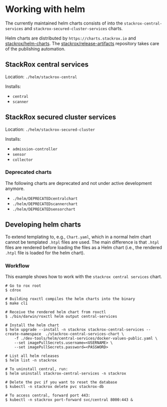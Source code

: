 # Working with helm

The currently maintained helm charts consists of into the `stackrox-central-services`
and `stackrox-secured-cluster-services` charts.

Helm charts are distributed by `https://charts.stackrox.io` and [stackrox/helm-charts](https://github.com/stackrox/helm-charts).
The [stackrox/release-artifacts](https://github.com/stackrox/release-artifacts) repository takes care of the publishing automation.

## StackRox central services

Location: `./helm/stackrox-central`

Installs:
 - `central`
 - `scanner`

## StackRox secured cluster services

Location: `./helm/stackrox-secured-cluster`

Installs:
 - `admission-controller`
 - `sensor`
 - `collector`

### Deprecated charts

The following charts are deprecated and not under active development anymore.

 - `./helm/DEPRECATEDcentralchart`
 - `./helm/DEPRECATEDscannerchart`
 - `./helm/DEPRECATEDsensorchart`

## Developing helm charts

To extend templating to, e.g., `Chart.yaml`, which in a normal helm chart cannot be templated `.htpl` files are used.
The main difference is that `.htpl` files are rendered before loading the files as a Helm chart
(i.e., the rendered `.htpl` file is loaded for the helm chart).

### Workflow

This example shows how to work with the `stackrox central services` chart.

```
# Go to rox root
$ cdrox

# Building roxctl compiles the helm charts into the binary
$ make cli

# Receive the rendered helm chart from roxctl
$ ./bin/darwin/roxctl helm output central-services

# Install the helm chart
$ helm upgrade --install -n stackrox stackrox-central-services --create-namespace  ./stackrox-central-services-chart \
    -f ./dev-tools/helm/central-services/docker-values-public.yaml \
    --set imagePullSecrets.username=<USERNAME> \
    --set imagePullSecrets.password=<PASSWORD>

# List all helm releases
$ helm list -n stackrox

# To uninstall central, run:
$ helm uninstall stackrox-central-services -n stackrox

# Delete the pvc if you want to reset the database
$ kubectl -n stackrox delete pvc stackrox-db

# To access central, forward port 443:
$ kubectl -n stackrox port-forward svc/central 8000:443 &
```
